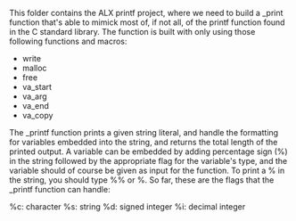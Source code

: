 This folder contains the ALX printf project, where we need to build a _print function that's able to mimick most of, if not all, of the printf function found in the C standard library. The function is built with only using those following functions and macros:

- write
- malloc
- free
- va_start
- va_arg
- va_end
- va_copy

The _printf function prints a given string literal, and handle the formatting for variables embedded into the string, and returns the total length of the printed output. A variable can be embedded by adding percentage sign (%) in the string followed by the appropriate flag for the variable's type, and the variable should of course be given as input for the function. To print a % in the string, you should type %% or \%. So far, these are the flags that the _printf function can handle:

%c: character
%s: string
%d: signed integer
%i: decimal integer
